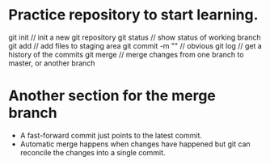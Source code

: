 # Practice repository to start learning.

git init // init a new git repository
git status // show status of working branch
git add // add files to staging area
git commit -m "<message>" // obvious
git log // get a history of the commits
git merge // merge changes from one branch to master, or another branch

# Another section for the merge branch
- A fast-forward commit just points to the latest commit.
- Automatic merge happens when changes have happened but git can reconcile the changes into a single commit.

